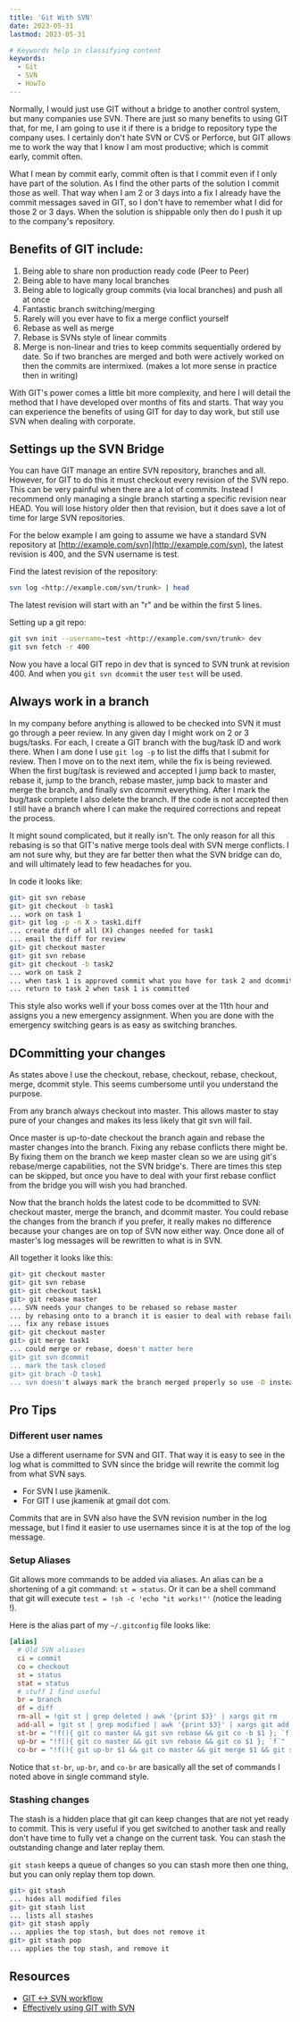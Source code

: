 ```yaml
---
title: 'Git With SVN'
date: 2023-05-31
lastmod: 2023-05-31

# Keywords help in classifying content
keywords:
  - Git
  - SVN
  - HowTo
---
```


Normally, I would just use GIT without a bridge to another control system, but many companies use SVN. There are just so many benefits to using GIT that, for me, I am going to use it if there is a bridge to repository type the company uses. I certainly don't hate SVN or CVS or Perforce, but GIT allows me to work the way that I know I am most productive; which is commit early, commit often.

What I mean by commit early, commit often is that I commit even if I only have part of the solution. As I find the other parts of the solution I commit those as well. That way when I am 2 or 3 days into a fix I already have the commit messages saved in GIT, so I don't have to remember what I did for those 2 or 3 days. When the solution is shippable only then do I push it up to the company's repository.

<!--more-->

## Benefits of GIT include:

1. Being able to share non production ready code (Peer to Peer)
2. Being able to have many local branches
3. Being able to logically group commits (via local branches) and push all at once
4. Fantastic branch switching/merging
5. Rarely will you ever have to fix a merge conflict yourself
6. Rebase as well as merge
7. Rebase is SVNs style of linear commits
8. Merge is non-linear and tries to keep commits sequentially ordered by date. So if two branches are merged and both were actively worked on then the commits are intermixed. (makes a lot more sense in practice then in writing)

With GIT's power comes a little bit more complexity, and here I will detail the method that I have developed over months of fits and starts. That way you can experience the benefits of using GIT for day to day work, but still use SVN when dealing with corporate.

## Settings up the SVN Bridge

You can have GIT manage an entire SVN repository, branches and all. However, for GIT to do this it must checkout every revision of the SVN repo. This can be very painful when there are a lot of commits. Instead I recommend only managing a single branch starting a specific revision near HEAD. You will lose history older then that revision, but it does save a lot of time for large SVN repositories.

For the below example I am going to assume we have a standard SVN repository at [http://example.com/svn](http://example.com/svn), the latest revision is 400, and the SVN username is test.

Find the latest revision of the repository:

```bash
svn log <http://example.com/svn/trunk> | head

```

The latest revision will start with an "r" and be within the first 5 lines.

Setting up a git repo:

```bash
git svn init --username=test <http://example.com/svn/trunk> dev
git svn fetch -r 400

```

Now you have a local GIT repo in dev that is synced to SVN trunk at revision 400. And when you `git svn dcommit` the user `test` will be used.

## Always work in a branch

In my company before anything is allowed to be checked into SVN it must go through a peer review. In any given day I might work on 2 or 3 bugs/tasks. For each, I create a GIT branch with the bug/task ID and work there. When I am done I use `git log -p` to list the diffs that I submit for review. Then I move on to the next item, while the fix is being reviewed. When the first bug/task is reviewed and accepted I jump back to master, rebase it, jump to the branch, rebase master, jump back to master and merge the branch, and finally svn dcommit everything. After I mark the bug/task complete I also delete the branch. If the code is not accepted then I still have a branch where I can make the required corrections and repeat the process.

It might sound complicated, but it really isn't. The only reason for all this rebasing is so that GIT's native merge tools deal with SVN merge conflicts. I am not sure why, but they are far better then what the SVN bridge can do, and will ultimately lead to few headaches for you.

In code it looks like:

```bash
git> git svn rebase
git> git checkout -b task1
... work on task 1
git> git log -p -n X > task1.diff
... create diff of all (X) changes needed for task1
... email the diff for review
git> git checkout master
git> git svn rebase
git> git checkout -b task2
... work on task 2
... when task 1 is approved commit what you have for task 2 and dcommit task1
... return to task 2 when task 1 is committed

```

This style also works well if your boss comes over at the 11th hour and assigns you a new emergency assignment. When you are done with the emergency switching gears is as easy as switching branches.

## DCommitting your changes

As states above I use the checkout, rebase, checkout, rebase, checkout, merge, dcommit style. This seems cumbersome until you understand the purpose.

From any branch always checkout into master. This allows master to stay pure of your changes and makes its less likely that git svn will fail.

Once master is up-to-date checkout the branch again and rebase the master changes into the branch. Fixing any rebase conflicts there might be. By fixing them on the branch we keep master clean so we are using git's rebase/merge capabilities, not the SVN bridge's. There are times this step can be skipped, but once you have to deal with your first rebase conflict from the bridge you will wish you had branched.

Now that the branch holds the latest code to be dcommitted to SVN: checkout master, merge the branch, and dcommit master. You could rebase the changes from the branch if you prefer, it really makes no difference because your changes are on top of SVN now either way. Once done all of master's log messages will be rewritten to what is in SVN.

All together it looks like this:

```bash
git> git checkout master
git> git svn rebase
git> git checkout task1
git> git rebase master
... SVN needs your changes to be rebased so rebase master
... by rebasing onto to a branch it is easier to deal with rebase failures
... fix any rebase issues
git> git checkout master
git> git merge task1
... could merge or rebase, doesn't matter here
git> git svn dcommit
... mark the task closed
git> git brach -D task1
... svn doesn't always mark the branch merged properly so use -D instead of -d

```

## Pro Tips

### Different user names

Use a different username for SVN and GIT. That way it is easy to see in the log what is committed to SVN since the bridge will rewrite the commit log from what SVN says.

- For SVN I use jkamenik.
- For GIT I use jkamenik at gmail dot com.

Commits that are in SVN also have the SVN revision number in the log message, but I find it easier to use usernames since it is at the top of the log message.

### Setup Aliases

Git allows more commands to be added via aliases. An alias can be a shortening of a git command: `st = status`. Or it can be a shell command that git will execute `test = !sh -c 'echo "it works!"'` (notice the leading !).

Here is the alias part of my `~/.gitconfig` file looks like:

```ini
[alias]
  # Old SVN aliases
  ci = commit
  co = checkout
  st = status
  stat = status
  # stuff I find useful
  br = branch
  df = diff
  rm-all = !git st | grep deleted | awk '{print $3}' | xargs git rm
  add-all = !git st | grep modified | awk '{print $3}' | xargs git add
  st-br = "!f(){ git co master && git svn rebase && git co -b $1 }; `f`"
  up-br = "!f(){ git co master && git svn rebase && git co $1 }; `f`"
  co-br = "!f(){ git up-br $1 && git co master && git merge $1 && git svn dcommit }; `f`"

```

Notice that `st-br`, `up-br`, and `co-br` are basically all the set of commands I noted above in single command style.

### Stashing changes

The stash is a hidden place that git can keep changes that are not yet ready to commit. This is very useful if you get switched to another task and really don't have time to fully vet a change on the current task. You can stash the outstanding change and later replay them.

`git stash` keeps a queue of changes so you can stash more then one thing, but you can only replay them top down.

```bash
git> git stash
... hides all modified files
git> git stash list
... lists all stashes
git> git stash apply
... applies the top stash, but does not remove it
git> git stash pop
... applies the top stash, and remove it

```

## Resources

- [GIT <-> SVN workflow](http://www.biostat.jhsph.edu/~rpeng/biostat776/workflow.html)
- [Effectively using GIT with SVN](http://www.viget.com/extend/effectively-using-git-with-subversion/)
